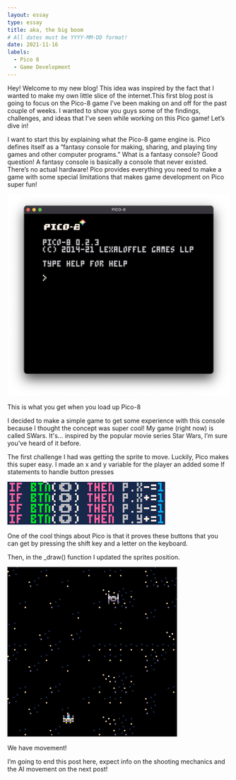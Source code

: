 ```yaml
---
layout: essay
type: essay
title: aka, the big boom
# All dates must be YYYY-MM-DD format!
date: 2021-11-16
labels:
  - Pico 8
  - Game Development
---
```


Hey! Welcome to my new blog! This idea was inspired by the fact that I wanted to make my own little slice of the internet.This first blog post is going to focus on the Pico-8 game I’ve been making on and off for the past couple of weeks. I wanted to show you guys some of the findings, challenges, and ideas that I’ve seen while working on this Pico game! Let’s dive in!

I want to start this by explaining what the Pico-8 game engine is. Pico defines itself as a “fantasy console for making, sharing, and playing tiny games and other computer programs.” What is a fantasy console? Good question! A fantasy console is basically a console that never existed. There’s no actual hardware! Pico provides everything you need to make a game with some special limitations that makes game development on Pico super fun!

<img class="ui tiny left circular floated image" src="../images/blog/welcome_screen.png">

This is what you get when you load up Pico-8

I decided to make a simple game to get some experience with this console because I thought the concept was super cool! My game (right now) is called SWars. It's… inspired by the popular movie series Star Wars, I’m sure you’ve heard of it before.

The first challenge I had was getting the sprite to move. Luckily, Pico makes this super easy. I made an x and y variable for the player an added some If statements to handle button presses

<img class="ui tiny left circular floated image" src="../images/blog/button_mappings.png">

One of the cool things about Pico is that it proves these buttons that you can get by pressing the shift key and a letter on the keyboard.

Then, in the _draw() function I updated the sprites position.

<img class="ui tiny left circular floated image" src="../images/blog/movement_gif.gif">

We have movement!

I’m going to end this post here, expect info on the shooting mechanics and the AI movement on the next post!